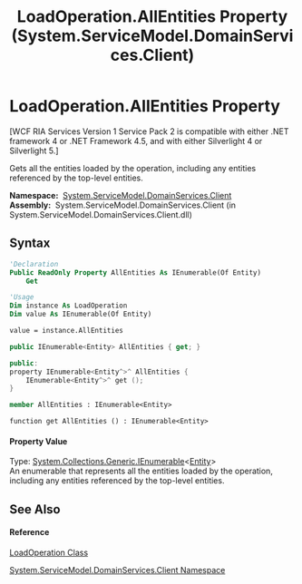 ﻿---
title: LoadOperation.AllEntities Property  (System.ServiceModel.DomainServices.Client)
TOCTitle: AllEntities Property
ms:assetid: P:System.ServiceModel.DomainServices.Client.LoadOperation.AllEntities
ms:mtpsurl: https://msdn.microsoft.com/en-us/library/system.servicemodel.domainservices.client.loadoperation.allentities(v=VS.91)
ms:contentKeyID: 28754698
ms.date: 01/27/2012
mtps_version: v=VS.91
f1_keywords:
- System.ServiceModel.DomainServices.Client.LoadOperation.AllEntities
- System.ServiceModel.DomainServices.Client.LoadOperation.get_AllEntities
dev_langs:
- CSharp
- JScript
- VB
- FSharp
- c++
api_location:
- System.ServiceModel.DomainServices.Client.dll
api_name:
- System.ServiceModel.DomainServices.Client.LoadOperation.AllEntities
- System.ServiceModel.DomainServices.Client.LoadOperation.get_AllEntities
api_type:
- Managed
topic_type:
- apiref
- kbSyntax
product_family_name: VS
ROBOTS: INDEX,FOLLOW
---

# LoadOperation.AllEntities Property

\[WCF RIA Services Version 1 Service Pack 2 is compatible with either .NET framework 4 or .NET Framework 4.5, and with either Silverlight 4 or Silverlight 5.\]

Gets all the entities loaded by the operation, including any entities referenced by the top-level entities.

**Namespace:**  [System.ServiceModel.DomainServices.Client](ff422479\(v=vs.91\).md)  
**Assembly:**  System.ServiceModel.DomainServices.Client (in System.ServiceModel.DomainServices.Client.dll)

## Syntax

``` vb
'Declaration
Public ReadOnly Property AllEntities As IEnumerable(Of Entity)
    Get
```

``` vb
'Usage
Dim instance As LoadOperation
Dim value As IEnumerable(Of Entity)

value = instance.AllEntities
```

``` csharp
public IEnumerable<Entity> AllEntities { get; }
```

``` c++
public:
property IEnumerable<Entity^>^ AllEntities {
    IEnumerable<Entity^>^ get ();
}
```

``` fsharp
member AllEntities : IEnumerable<Entity>
```

``` jscript
function get AllEntities () : IEnumerable<Entity>
```

#### Property Value

Type: [System.Collections.Generic.IEnumerable](https://msdn.microsoft.com/en-us/library/9eekhta0)\<[Entity](ff422907\(v=vs.91\).md)\>  
An enumerable that represents all the entities loaded by the operation, including any entities referenced by the top-level entities.  
  

## See Also

#### Reference

[LoadOperation Class](ff422941\(v=vs.91\).md)

[System.ServiceModel.DomainServices.Client Namespace](ff422479\(v=vs.91\).md)

